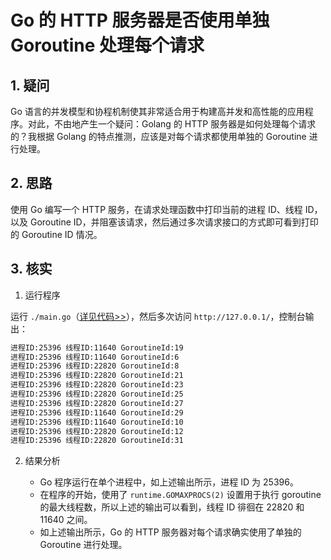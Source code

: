 # Go 的 HTTP 服务器是否使用单独 Goroutine 处理每个请求<!-- omit in toc -->

## 1. 疑问

Go 语言的并发模型和协程机制使其非常适合用于构建高并发和高性能的应用程序。对此，不由地产生一个疑问：Golang 的 HTTP 服务器是如何处理每个请求的？我根据 Golang 的特点推测，应该是对每个请求都使用单独的 Goroutine 进行处理。

## 2. 思路

使用 Go 编写一个 HTTP 服务，在请求处理函数中打印当前的进程 ID、线程 ID，以及 Goroutine ID，并阻塞该请求，然后通过多次请求接口的方式即可看到打印的 Goroutine ID 情况。

## 3. 核实

1. 运行程序

运行 `./main.go`（[详见代码>>](./main.go)），然后多次访问 `http://127.0.0.1/`，控制台输出：

```sh
进程ID:25396 线程ID:11640 GoroutineId:19
进程ID:25396 线程ID:11640 GoroutineId:6
进程ID:25396 线程ID:22820 GoroutineId:8
进程ID:25396 线程ID:22820 GoroutineId:21
进程ID:25396 线程ID:22820 GoroutineId:23
进程ID:25396 线程ID:22820 GoroutineId:25
进程ID:25396 线程ID:22820 GoroutineId:27
进程ID:25396 线程ID:11640 GoroutineId:29
进程ID:25396 线程ID:11640 GoroutineId:10
进程ID:25396 线程ID:22820 GoroutineId:12
进程ID:25396 线程ID:22820 GoroutineId:31
```

2. 结果分析

   - Go 程序运行在单个进程中，如上述输出所示，进程 ID 为 25396。
   - 在程序的开始，使用了 `runtime.GOMAXPROCS(2)` 设置用于执行 goroutine 的最大线程数，所以上述的输出可以看到，线程 ID 徘徊在 22820 和 11640 之间。
   - 如上述输出所示，Go 的 HTTP 服务器对每个请求确实使用了单独的 Goroutine 进行处理。

